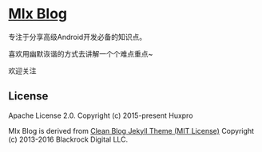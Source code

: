 [Mlx Blog](https://mlxchange.xyz)
================================

专注于分享高级Android开发必备的知识点。

喜欢用幽默诙谐的方式去讲解一个个难点重点~

欢迎关注


License
-------

Apache License 2.0.
Copyright (c) 2015-present Huxpro

Mlx Blog is derived from [Clean Blog Jekyll Theme (MIT License)](https://github.com/BlackrockDigital/startbootstrap-clean-blog-jekyll/)
Copyright (c) 2013-2016 Blackrock Digital LLC.
